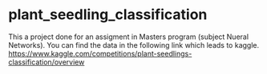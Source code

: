 # plant_seedling_classification

This a project done for an assigment in Masters program (subject Nueral Networks). You can find the data in the following link which leads to kaggle.
https://www.kaggle.com/competitions/plant-seedlings-classification/overview
